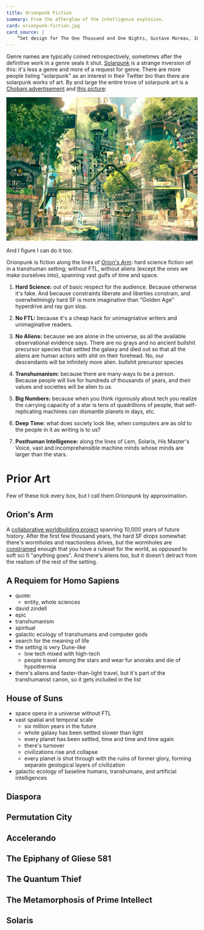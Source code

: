 ```yaml
---
title: Orionpunk Fiction
summary: From the afterglow of the intelligence explosion.
card: orionpunk-fiction.jpg
card_source: |
    “Set design for The One Thousand and One Nights, Gustave Moreau, 1876, oil on canvas, auctioned by Christie's”, DALL-E, June 2022.
---
```


Genre names are typically coined retrospectively, sometimes after the definitive
work in a genre seals it shut. [Solarpunk][solar] is a strange inversion of
this: it's less a genre and more of a request for genre. There are more people
listing "solarpunk" as an interest in their Twitter bio than there are solarpunk
works of art. By and large the entire trove of solarpunk art is a [Chobani
advertisement][ad] and [this picture][ib]:

![An anime style image of a dense city, sunlit city, full of trees and with a floating tram on a canal.](/assets/content/orionpunk-fiction/ib.jpg)

[solar]: https://en.wikipedia.org/wiki/Solarpunk
[ad]: https://www.youtube.com/watch?v=z-Ng5ZvrDm4
[ib]: https://www.iamag.co/the-art-of-imperial-boy/imperial-boy-16/

And I figure I can do it too.

Orionpunk is fiction along the lines of [Orion's Arm][oa]: hard science fiction
set in a transhuman setting; without FTL, without aliens (except the ones we
make ourselves into), spanning vast gulfs of time and space.

[oa]: https://www.orionsarm.com/

1. **Hard Science:** out of basic respect for the audience. Because otherwise
   it's fake. And because constraints liberate and liberties constrain, and
   overwhelmingly hard SF is more imaginative than "Golden Age" hyperdrive and
   ray gun slop.

1. **No FTL:** because it's a cheap hack for unimagniative writers and
   unimaginative readers.

1. **No Aliens:** because we are alone in the universe, as all the available
   observational evidence says. There are no grays and no ancient bullshit
   precursor species that settled the galaxy and died out so that all the aliens
   are human actors with shit on their forehead. No, our descendants will be
   infinitely more alien.  bullshit precursor species

1. **Transhumanism:** because there are many ways to be a person. Because people
   will live for hundreds of thousands of years, and their values and societies
   will be alien to us.

1. **Big Numbers:** because when you think rigorously about tech you realize the
   carrying capacity of a star is tens of quadrillions of people, that
   self-replicating machines can dismantle planets in days, etc.

1. **Deep Time:** what does society look like, when computers are as old to the
   people in it as writing is to us?

1. **Posthuman Intelligence:** along the lines of Lem, Solaris, His Master's
   Voice, vast and incomprehensible machine minds whose minds are larger than
   the stars.

# Prior Art

Few of these tick every box, but I call them Orionpunk by approximation.

## Orion's Arm

A [collaborative worldbuilding project][bestoa] spanning 10,000 years of future
history. After the first few thousand years, the hard SF drops somewhat: there's
wormholes and reactionless drives, but the wormholes are [constrained][worm]
enough that you have a ruleset for the world, as opposed to soft sci fi
"anything goes". And there's aliens too, but it doesn't detract from the realism
of the rest of the setting.

[bestoa]: /article/best-of-orions-arm
[worm]: https://www.orionsarm.com/eg-article/48545a0f6352a

## A Requiem for Homo Sapiens

- quote:
  - entity, whole sciences
- david zindell
- epic
- transhumanism
- spiritual
- galactic ecology of transhumans and computer gods
- search for the meaning of life
- the setting is very Dune-like
  - low tech mixed with high-tech
  - people travel among the stars and wear fur anoraks and die of hypothermia
- there's aliens and faster-than-light travel, but it's part of the
  transhumanist canon, so it gets included in the list

## House of Suns

- space opera in a universe without FTL
- vast spatial and temporal scale
  - six million years in the future
  - whole galaxy has been settled slower than light
  - every planet has been settled, time and time and time again
  - there's turnover
  - civilizations rise and collapse
  - every planet is shot through with the ruins of former glory, forming separate geological layers of civilization
- galactic ecology of baseline humans, transhumans, and artificial intelligences

## Diaspora


## Permutation City


## Accelerando


## The Epiphany of Gliese 581


## The Quantum Thief


## The Metamorphosis of Prime Intellect


## Solaris
